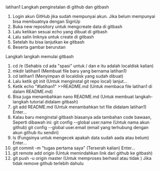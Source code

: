 latihan1
Langkah penginstalan di github dan gitbash
1. Login akun GitHub jika sudah mempunyai akun. Jika belum mempunyai bisa membuatnya dengan SignUp
2. Buka new repository untuk mengcreate data di gitbash
3. Lalu ketikan sesuai echo yang dibuat di gitbash
4. Lalu salin linknya untuk create di gitbash
5. Setelah itu bisa lanjutkan ke gitbash
6. Beserta gambar berurutan

Langkah langkah memulai gitbash
1. cd /e (Sehabis cd ada "spasi" untuk / dan e itu adalah localdisk kalian)
2. mkdir latihan1 (Membuat file baru yang bernama latihan1)
3. cd latihan1 (Menyimpan di localdisk yang sudah dibuat)
4. Lalu ketik git init (Untuk menginstal git repo local) lanjut...
5. Ketik echo "#latihan1" >>README.md (Untuk membaca file latihan1 di dalam README.md)
6. Bisa juga menambahkan nano README.md (Untuk membuat langkah-langkah tutorial didalam gitbash)
7. git add README.md (Untuk menambahkan txt file didalam latihan1) Enter...
8. Kalau baru menginstal gitbash biasanya ada tambahan code bawaan, Seperti dibawah ini:
   git config --global user.name (Untuk nama akun github)
   git config --global user.email (email yang terhubung dengan akun github itu sendiri)
9. ls (Fungsinya untuk mengecek apakah data sudah aada atau belum) Enter...
10. git commit -m "tugas pertama saya" (Terserah kalian) Enter...
11. git remote add origin                     (Untuk memindahkan link dari github ke gitbash)
12. git push -u origin master (Untuk memproses berhasil atau tidak ) Jika tidak remove github terlebih dahulu


